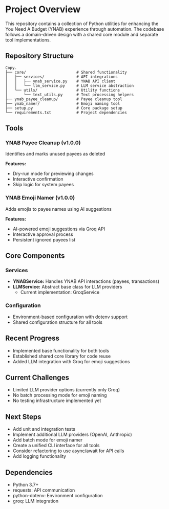# Project Overview

This repository contains a collection of Python utilities for enhancing the You Need A Budget (YNAB) experience through automation. The codebase follows a domain-driven design with a shared core module and separate tool implementations.

## Repository Structure

```
Copy.
├── core/                      # Shared functionality
│   ├── services/              # API integrations 
│   │   ├── ynab_service.py    # YNAB API client
│   │   └── llm_service.py     # LLM service abstraction
│   └── utils/                 # Utility functions
│       └── text_utils.py      # Text processing helpers
├── ynab_payee_cleanup/        # Payee cleanup tool
├── ynab_namer/                # Emoji naming tool
├── setup.py                   # Core package setup
└── requirements.txt           # Project dependencies
```

## Tools

### YNAB Payee Cleanup (v1.0.0)

Identifies and marks unused payees as deleted

**Features:**
- Dry-run mode for previewing changes
- Interactive confirmation
- Skip logic for system payees

### YNAB Emoji Namer (v1.0.0)

Adds emojis to payee names using AI suggestions

**Features:**
- AI-powered emoji suggestions via Groq API
- Interactive approval process
- Persistent ignored payees list

## Core Components

### Services

- **YNABService:** Handles YNAB API interactions (payees, transactions)
- **LLMService:** Abstract base class for LLM providers
    - Current implementation: GroqService

### Configuration

- Environment-based configuration with dotenv support
- Shared configuration structure for all tools

## Recent Progress

- Implemented base functionality for both tools
- Established shared core library for code reuse
- Added LLM integration with Groq for emoji suggestions

## Current Challenges

- Limited LLM provider options (currently only Groq)
- No batch processing mode for emoji naming
- No testing infrastructure implemented yet

## Next Steps

- Add unit and integration tests
- Implement additional LLM providers (OpenAI, Anthropic)
- Add batch mode for emoji namer
- Create a unified CLI interface for all tools
- Consider refactoring to use async/await for API calls
- Add logging functionality

## Dependencies

- Python 3.7+
- requests: API communication
- python-dotenv: Environment configuration
- groq: LLM integration
